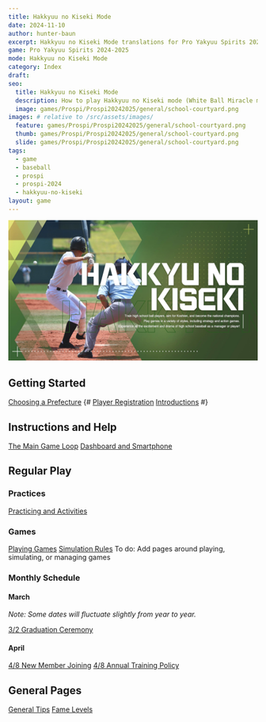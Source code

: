 ```yaml
---
title: Hakkyuu no Kiseki Mode
date: 2024-11-10
author: hunter-baun
excerpt: Hakkyuu no Kiseki Mode translations for Pro Yakyuu Spirits 2024-2025
game: Pro Yakyuu Spirits 2024-2025
mode: Hakkyuu no Kiseki Mode
category: Index
draft: 
seo:
  title: Hakkyuu no Kiseki Mode
  description: How to play Hakkyuu no Kiseki mode (White Ball Miracle mode) in Prospi 2024-2025
  image: games/Prospi/Prospi20242025/general/school-courtyard.png
images: # relative to /src/assets/images/
  feature: games/Prospi/Prospi20242025/general/school-courtyard.png
  thumb: games/Prospi/Prospi20242025/general/school-courtyard.png
  slide: games/Prospi/Prospi20242025/general/school-courtyard.png
tags:
  - game
  - baseball
  - prospi
  - prospi-2024
  - hakkyuu-no-kiseki
layout: game
---
```


![Hakkyuu no Kiseki title card](/assets/images/games/Prospi/Prospi20242025/HakkyuNoKiseki/hakkyuu-no-kiseki-title-card.png)

## Getting Started
[Choosing a Prefecture](<./Start/Choosing-a-Prefecture>)
{# [Player Registration](./Play/Start/PlayerRegistration/)
[Introductions](<./Play/Start/Introduction>) #}

## Instructions and Help
[The Main Game Loop](./General/Main-Game-Loop)
[Dashboard and Smartphone](./General/Dashboard-Smartphone)
<!-- [Instructions](Instructions) -->

## Regular Play

### Practices
[Practicing and Activities](./General/Practicing.md)

### Games
[Playing Games](Gameplay/Playing-Games)
[Simulation Rules](Gameplay/Sim-Rules)
To do: Add pages around playing, simulating, or managing games

### Monthly Schedule

#### March
*Note: Some dates will fluctuate slightly from year to year.*

[3/2 Graduation Ceremony](./Monthly/March/Graduation-Ceremony/)

#### April
[4/8 New Member Joining](./Monthly/April/New-Member-Joining)
[4/8 Annual Training Policy](./Monthly/April/Annual-Training-Policy)

## General Pages
[General Tips](<./General>)
[Fame Levels](./General/Fame-Levels)

